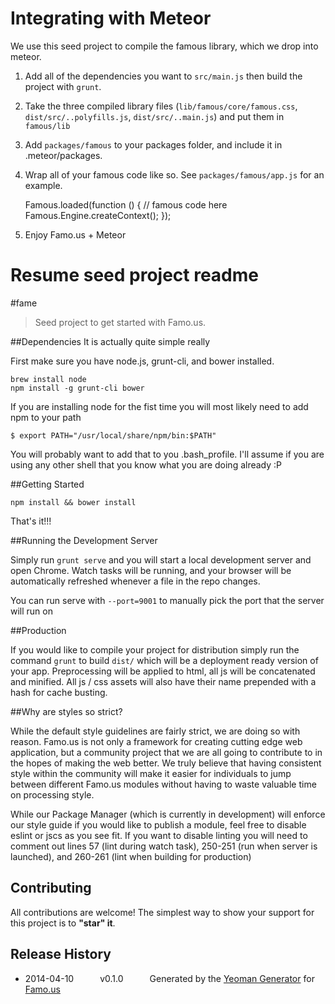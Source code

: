 # Integrating with Meteor

We use this seed project to compile the famous library, which we drop into meteor.

1) Add all of the dependencies you want to `src/main.js` then build the project with `grunt`.

2) Take the three compiled library files (`lib/famous/core/famous.css`, `dist/src/..polyfills.js`, `dist/src/..main.js`) and put them in `famous/lib`

3) Add `packages/famous` to your packages folder, and include it in .meteor/packages.

4) Wrap all of your famous code like so. See `packages/famous/app.js` for an example.

    Famous.loaded(function () {
        // famous code here
        Famous.Engine.createContext();
    });

5) Enjoy Famo.us + Meteor

# Resume seed project readme


#fame
> Seed project to get started with Famo.us.

##Dependencies
It is actually quite simple really

First make sure you have node.js, grunt-cli, and bower installed.

```
brew install node
npm install -g grunt-cli bower
```

If you are installing node for the fist time you will most likely need to add npm to your path

```
$ export PATH="/usr/local/share/npm/bin:$PATH"
```

You will probably want to add that to you .bash_profile.  I'll assume if you are using any other shell that you know what you are doing already :P

##Getting Started

```
npm install && bower install
```

That's it!!!

##Running the Development Server

Simply run ```grunt serve``` and you will start a local development server and open Chrome.  Watch tasks will be running, and your browser will be automatically refreshed whenever a file in the repo changes.

You can run serve with ```--port=9001``` to manually pick the port that the server will run on

##Production

If you would like to compile your project for distribution simply run the command ```grunt``` to build ```dist/``` which will be a deployment ready version of your app.  Preprocessing will be applied to html, all js will be concatenated and minified.  All js / css assets will also have their name prepended with a hash for cache busting.

##Why are styles so strict?

While the default style guidelines are fairly strict, we are doing so with reason.  Famo.us is not only a framework for creating cutting edge web application, but a community project that we are all going to contribute to in the hopes of making the web better.  We truly believe that having consistent style within the community will make it easier for individuals to jump between different Famo.us modules without having to waste valuable time on processing style.

While our Package Manager (which is currently in development) will enforce our style guide if you would like to publish a module, feel free to disable eslint or jscs as you see fit.  If you want to disable linting you will need to comment out lines 57 (lint during watch task), 250-251 (run when server is launched), and 260-261 (lint when building for production)

## Contributing
All contributions are welcome! The simplest way to show your support for this project is to **"star" it**.

## Release History
 * 2014-04-10   v0.1.0   Generated by the [Yeoman Generator](https://github.com/famous/generator-famous) for [Famo.us](http://famo.us)
